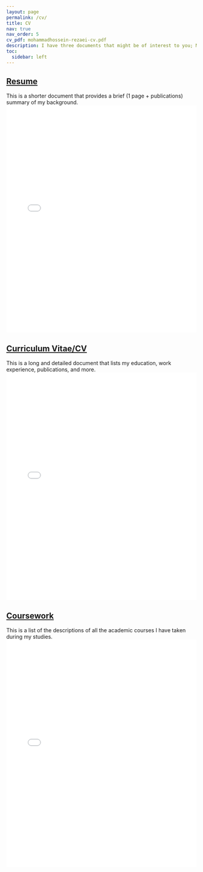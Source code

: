 ```yaml
---
layout: page
permalink: /cv/
title: CV
nav: true
nav_order: 5
cv_pdf: mohammadhossein-rezaei-cv.pdf 
description: I have three documents that might be of interest to you; My Resume, My CV, and My Coursework.
toc:
  sidebar: left
---
```


## [Resume](https://mhrezaei.com/assets/cv/resume/mohammadhossein-rezaei-resume.pdf)
This is a shorter document that provides a brief (1 page + publications) summary of my background.
<embed src="/assets/cv/resume/mohammadhossein-rezaei-resume.pdf" type="application/pdf" width="100%" height="600px" />
<br>

## [Curriculum Vitae/CV](https://mhrezaei.com/assets/cv/cv/mohammadhossein-rezaei-cv.pdf)
This is a long and detailed document that lists my education, work experience, publications, and more.
<embed src="/assets/cv/cv/mohammadhossein-rezaei-cv.pdf" type="application/pdf" width="100%" height="600px" />
<br>

## [Coursework](https://mhrezaei.com/assets/cv/coursework/mohammadhossein-rezaei-coursework.pdf)
This is a list of the descriptions of all the academic courses I have taken during my studies.
<embed src="/assets/cv/coursework/mohammadhossein-rezaei-coursework.pdf" type="application/pdf" width="100%" height="600px" />
<br>